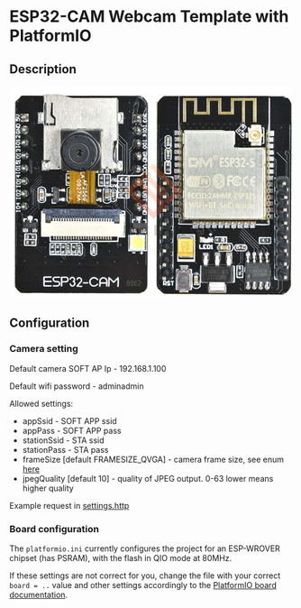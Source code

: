 # ESP32-CAM Webcam Template with PlatformIO

## Description

![cam](cam.png)

## Configuration

### Camera setting

Default camera SOFT AP Ip - 192.168.1.100

Default wifi password - adminadmin

Allowed settings:
* appSsid - SOFT APP ssid
* appPass - SOFT APP pass
* stationSsid - STA ssid
* stationPass - STA pass
* frameSize [default FRAMESIZE_QVGA] - camera frame size, see enum [here](https://github.com/espressif/esp32-camera/blob/master/driver/include/sensor.h#L87)
* jpegQuality [default 10] - quality of JPEG output. 0-63 lower means higher quality

Example request in [settings.http](settings.http)

### Board configuration

The `platformio.ini` currently configures the project for an ESP-WROVER chipset (has PSRAM), with the flash in QIO mode at 80MHz.

If these settings are not correct for you, change the file with your correct `board = ..` value and other settings accordingly to the [PlatformIO board documentation](https://platformio.org/boards).